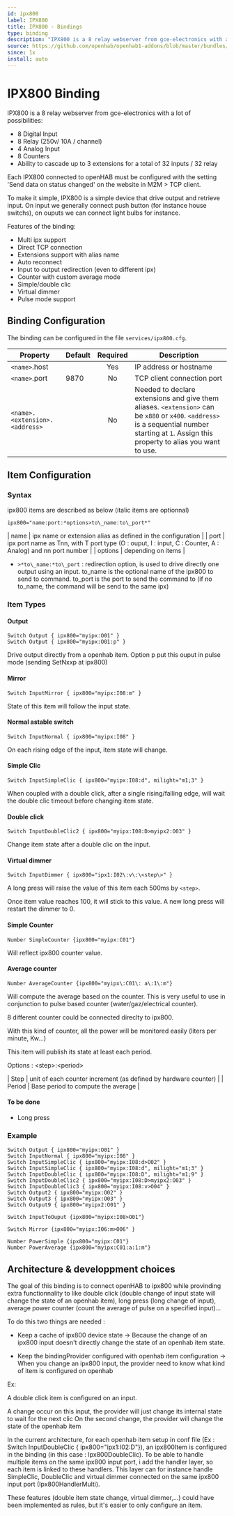 ```yaml
---
id: ipx800
label: IPX800
title: IPX800 - Bindings
type: binding
description: "IPX800 is a 8 relay webserver from gce-electronics with a lot of possibilities:"
source: https://github.com/openhab/openhab1-addons/blob/master/bundles/binding/org.openhab.binding.ipx800/README.md
since: 1x
install: auto
---
```


<!-- Attention authors: Do not edit directly. Please add your changes to the appropriate source repository -->


# IPX800 Binding

IPX800 is a 8 relay webserver from gce-electronics with a lot of possibilities:

* 8 Digital Input
* 8 Relay (250v/ 10A / channel)
* 4 Analog Input
* 8 Counters
* Ability to cascade up to 3 extensions for a total of 32 inputs / 32 relay

Each IPX800 connected to openHAB must be configured with the setting 'Send data on status changed' on the website in M2M > TCP client.

To make it simple, IPX800 is a simple device that drive output and retrieve input. On input we generally connect push button (for instance house switchs), on ouputs we can connect light bulbs for instance.

Features of the binding:

 * Multi ipx support
 * Direct TCP connection
 * Extensions support with alias name
 * Auto reconnect
 * Input to output redirection (even to different ipx)
 * Counter with custom average mode
 * Simple/double clic
 * Virtual dimmer
 * Pulse mode support

## Binding Configuration

The binding can be configured in the file `services/ipx800.cfg`.

| Property  | Default | Required | Description |
|-----------|---------|:--------:|-------------|
| `<name>`.host | | Yes | IP address or hostname |
| `<name>`.port | 9870 | No | TCP client connection port |
| `<name>.<extension>.<address>` | | No | Needed to declare extensions and give them aliases.  `<extension>` can be `x880` or `x400`.  `<address>` is a sequential number starting at `1`.  Assign this property to alias you want to use. |

## Item Configuration

### Syntax

ipx800 items are described as below (italic items are optionnal)

```
ipx800="name:port:*options>to\_name:to\_port*"
```

| name | ipx name or extension alias as defined in the configuration |
| port | ipx port name as Tnn, with T port type (O : ouput, I : input, C : Counter, A : Analog) and nn port number |
| options | depending on items |

* `>*to\_name:*to\_port` : redirection option, is used to drive directly one output using an input. to\_name is the optional name of the ipx800 to send to command. to\_port is the port to send the command to (if no to_name, the command will be send to the same ipx)

### Item Types

#### Output

```
Switch Output { ipx800="myipx:O01" }
Switch Output { ipx800="myipx:O01:p" }
```

Drive output directly from a openhab item. Option p put this ouput in pulse mode (sending SetNxxp at ipx800)

#### Mirror

```
Switch InputMirror { ipx800="myipx:I08:m" }
```

State of this item will follow the input state.

#### Normal astable switch

```
Switch InputNormal { ipx800="myipx:I08" }
```

On each rising edge of the input, item state will change.

#### Simple Clic

```
Switch InputSimpleClic { ipx800="myipx:I08:d", milight="m1;3" }
```

When coupled with a double click, after a single rising/falling edge, will wait the double clic timeout before changing item state.

#### Double click

```
Switch InputDoubleClic2 { ipx800="myipx:I08:D>myipx2:O03" }
```

Change item state after a double clic on the input.

#### Virtual dimmer

```
Switch InputDimmer { ipx800="ipx1:I02\:v\:\<step\>" }
```

A long press will raise the value of this item each 500ms by `<step>`.

Once item value reaches 100, it will stick to this value. A new long press will restart the dimmer to 0.

#### Simple Counter

```
Number SimpleCounter {ipx800="myipx:C01"}
```

Will reflect ipx800 counter value.

#### Average counter

```
Number AverageCounter {ipx800="myipx\:C01\: a\:1\:m"}
```

Will compute the average based on the counter. This is very useful to use in conjunction to pulse based counter (water/gaz/electrical counter). 

8 different counter could be connected direclty to ipx800.

With this kind of counter, all the power will be monitored easily (liters per minute, Kw...)

This item will publish its state at least each period.

Options : \<step\>\:\<period\>

| Step | unit of each counter increment (as defined by hardware counter) |
| Period | Base period to compute the average |


#### To be done

* Long press


### Example

```
Switch Output { ipx800="myipx:O01" }
Switch InputNormal { ipx800="myipx:I08" }
Switch InputSimpleClic { ipx800="myipx:I08:d>O02" }
Switch InputSimpleClic { ipx800="myipx:I08:d", milight="m1;3" }
Switch InputDoubleClic { ipx800="myipx:I08:D", milight="m1;9" }
Switch InputDoubleClic2 { ipx800="myipx:I08:D>myipx2:O03" }
Switch InputDoubleClic3 { ipx800="myipx:I08:v>O04" }
Switch Output2 { ipx800="myipx:O02" }
Switch Output3 { ipx800="myipx:O03" }
Switch Output9 { ipx800="myipx2:O01" }

Switch InputToOuput {ipx800="myipx:I08>O01"}

Switch Mirror {ipx800="myipx:I06:m>O06" }

Number PowerSimple {ipx800="myipx:C01"}
Number PowerAverage {ipx800="myipx:C01:a:1:m"}
```

## Architecture & developpment choices

The goal of this binding is to connect openHAB to ipx800 while provinding extra functionnality to like double click (double change of input state will change the state of an openhab item), long press (long change of input), average power counter (count the average of pulse on a specified input)...

To do this two things are needed :

* Keep a cache of ipx800 device state -> Because the change of an ipx800 input doesn't directly change the state of an openhab item state.

* Keep the bindingProvider configured with openhab item configuration -> When you change an ipx800 input, the provider need to know what kind of item is configured on openhab

Ex:

A double click item is configured on an input.

A change occur on this input, the provider will just change its internal state to wait for the next clic
On the second change, the provider will change the state of the openhab item

In the current architecture, for each openhab item setup in conf file (Ex : Switch InputDoubleClic { ipx800="ipx1:I02:D"}), an ipx800Item is configured in the binding (in this case : Ipx800DoubleClic).
To be able to handle multiple items on the same ipx800 input port, i add the handler layer, so each item is linked to these handlers. This layer can for instance handle SimpleClic, DoubleClic and virtual dimmer connected on the same ipx800 input port (Ipx800HandlerMulti).

These features (double item state change, virtual dimmer,...) could have been implemented as rules, but it's easier to only configure an item.

<DocPreviousVersions/>
<EditPageLink/>
